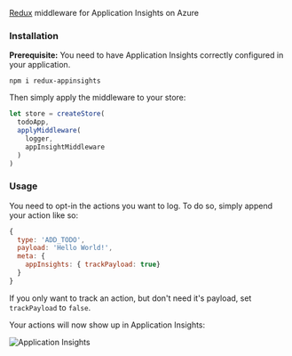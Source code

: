 [Redux](https://github.com/reactjs/redux) middleware for Application Insights on Azure

### Installation
**Prerequisite:** You need to have Application Insights correctly configured in your application.

`npm i redux-appinsights`

Then simply apply the middleware to your store:

``` JavaScript
let store = createStore(
  todoApp,
  applyMiddleware(
    logger,
    appInsightMiddleware
  )
)
```



### Usage

You need to opt-in the actions you want to log. To do so, simply append your action like so:

``` JavaScript
{
  type: 'ADD_TODO',
  payload: 'Hello World!',
  meta: {
    appInsights: { trackPayload: true}
  }
}
```

If you only want to track an action, but don't need it's payload, set `trackPayload` to `false`.

Your actions will now show up in Application Insights:  
  
![Application Insights](https://raw.githubusercontent.com/wbuchwalter/redux-appinsights/master/insights.png)
